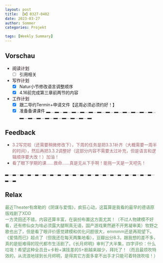```yaml
---
layout: post
title: 【W】0327-0402
date: 2023-03-27
author: Sommer
categories: Projekt

tags: [Weekly Summary]
--- 
```


## Vorschau

- <font style="background:#fcf2f4">阅读计划</font>
  - [ ] 引用相关
- <font style="background:#fcf2f4">写作计划</font>
  - [x] Natur小节修改语言调整顺序
  - [x] 4.16前完成第三章前两节的内容
- <font style="background:#fcf2f4">工作计划</font>
  - [x] 跟二导约Termin+申请文件【这周必须必须约好！】
  - [x] 准备备课课件
▂﹍▂﹍▂﹍▂﹍▂﹍▂﹍▂﹍▂﹍▂﹍▂﹍▂﹍▂﹍▂﹍▂﹍▂﹍▂﹍▂﹍▂﹍▂﹍▂﹍▂﹍▂

## Feedback

- <font style="color:#a66870">3.2写完啦（还需要稍微修改下），下周的任务是把3.3.1补齐（大概需要一周半的时间），然后再把3.3.2调整好（这部分内容不需要太过补充，但是语言和逻辑顺序要大改！）加油！</font>
- <font style="color:#a66870">看了眼下学期的课……救命……真是无从下手啊！能拖一天是一天吧先！</font>

▂﹍▂﹍▂﹍▂﹍▂﹍▂﹍▂﹍▂﹍▂﹍▂﹍▂﹍▂﹍▂﹍▂﹍▂﹍▂﹍▂﹍▂﹍▂﹍▂﹍▂﹍▂

## Relax

<font style="color:#56925A">最近Theater有席勒的《阴谋与爱情》，疯狂心动，这篇算是我看的最早的德语原版戏剧了XDD</font><br>
<font style="color:#56925A">一方灵田还不错，内容还算丰富，在装扮布置这方面尤其！（不过人物建模不好看，还有修仙女为啥必须露大腿啊真无语，国产游戏果然避不开男凝审美）牧野之歌也出了，但是看了眼评价感觉建模和优化问题很大，emmmm还是再观望下。</font><br>
<font style="color:#56925A">《爱情而已》超点了（但我还在每天两集地看），豆瓣出分8.3，跟我想的差不多，真的是挺难得的现代都市生活剧了。《长月烬明》审判了大半集，四字评价：什么垃圾！希望这种全员丑+卡粉+演技差的S+剧越来越少，拜托了！（而且最烦吹特效的，从流浪地球到长月烬明，是得其它方面多拿不出手才只能可着特效吹哇！）</font><br>
